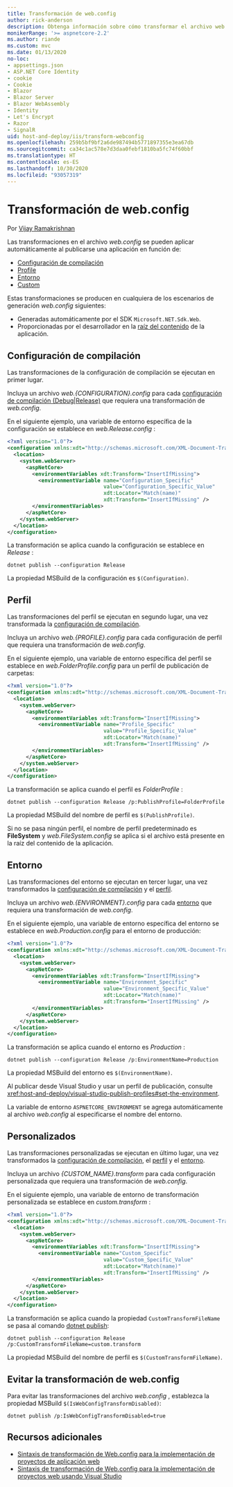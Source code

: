 ```yaml
---
title: Transformación de web.config
author: rick-anderson
description: Obtenga información sobre cómo transformar el archivo web.config al publicar una aplicación ASP.NET Core.
monikerRange: '>= aspnetcore-2.2'
ms.author: riande
ms.custom: mvc
ms.date: 01/13/2020
no-loc:
- appsettings.json
- ASP.NET Core Identity
- cookie
- Cookie
- Blazor
- Blazor Server
- Blazor WebAssembly
- Identity
- Let's Encrypt
- Razor
- SignalR
uid: host-and-deploy/iis/transform-webconfig
ms.openlocfilehash: 259b5bf9bf2a6de987494b5771897355e3ea67db
ms.sourcegitcommit: ca34c1ac578e7d3daa0febf1810ba5fc74f60bbf
ms.translationtype: HT
ms.contentlocale: es-ES
ms.lasthandoff: 10/30/2020
ms.locfileid: "93057319"
---
```

# <a name="transform-webconfig"></a>Transformación de web.config

Por [Vijay Ramakrishnan](https://github.com/vijayrkn)

Las transformaciones en el archivo *web.config* se pueden aplicar automáticamente al publicarse una aplicación en función de:

* [Configuración de compilación](#build-configuration)
* [Profile](#profile)
* [Entorno](#environment)
* [Custom](#custom)

Estas transformaciones se producen en cualquiera de los escenarios de generación *web.config* siguientes:

* Generadas automáticamente por el SDK `Microsoft.NET.Sdk.Web`.
* Proporcionadas por el desarrollador en la [raíz del contenido](xref:fundamentals/index#content-root) de la aplicación.

## <a name="build-configuration"></a>Configuración de compilación

Las transformaciones de la configuración de compilación se ejecutan en primer lugar.

Incluya un archivo *web.{CONFIGURATION}.config* para cada [configuración de compilación (Debug|Release)](/dotnet/core/tools/dotnet-publish#options) que requiera una transformación de *web.config*.

En el siguiente ejemplo, una variable de entorno específica de la configuración se establece en *web.Release.config* :

```xml
<?xml version="1.0"?>
<configuration xmlns:xdt="http://schemas.microsoft.com/XML-Document-Transform">
  <location>
    <system.webServer>
      <aspNetCore>
        <environmentVariables xdt:Transform="InsertIfMissing">
          <environmentVariable name="Configuration_Specific" 
                               value="Configuration_Specific_Value" 
                               xdt:Locator="Match(name)" 
                               xdt:Transform="InsertIfMissing" />
        </environmentVariables>
      </aspNetCore>
    </system.webServer>
  </location>
</configuration>
```

La transformación se aplica cuando la configuración se establece en *Release* :

```dotnetcli
dotnet publish --configuration Release
```

La propiedad MSBuild de la configuración es `$(Configuration)`.

## <a name="profile"></a>Perfil

Las transformaciones del perfil se ejecutan en segundo lugar, una vez transformada la [configuración de compilación](#build-configuration).

Incluya un archivo *web.{PROFILE}.config* para cada configuración de perfil que requiera una transformación de *web.config*.

En el siguiente ejemplo, una variable de entorno específica del perfil se establece en *web.FolderProfile.config* para un perfil de publicación de carpetas:

```xml
<?xml version="1.0"?>
<configuration xmlns:xdt="http://schemas.microsoft.com/XML-Document-Transform">
  <location>
    <system.webServer>
      <aspNetCore>
        <environmentVariables xdt:Transform="InsertIfMissing">
          <environmentVariable name="Profile_Specific" 
                               value="Profile_Specific_Value" 
                               xdt:Locator="Match(name)" 
                               xdt:Transform="InsertIfMissing" />
        </environmentVariables>
      </aspNetCore>
    </system.webServer>
  </location>
</configuration>
```

La transformación se aplica cuando el perfil es *FolderProfile* :

```dotnetcli
dotnet publish --configuration Release /p:PublishProfile=FolderProfile
```

La propiedad MSBuild del nombre de perfil es `$(PublishProfile)`.

Si no se pasa ningún perfil, el nombre de perfil predeterminado es **FileSystem** y *web.FileSystem.config* se aplica si el archivo está presente en la raíz del contenido de la aplicación.

## <a name="environment"></a>Entorno

Las transformaciones del entorno se ejecutan en tercer lugar, una vez transformados la [configuración de compilación](#build-configuration) y el [perfil](#profile).

Incluya un archivo *web.{ENVIRONMENT}.config* para cada [entorno](xref:fundamentals/environments) que requiera una transformación de *web.config*.

En el siguiente ejemplo, una variable de entorno específica del entorno se establece en *web.Production.config* para el entorno de producción:

```xml
<?xml version="1.0"?>
<configuration xmlns:xdt="http://schemas.microsoft.com/XML-Document-Transform">
  <location>
    <system.webServer>
      <aspNetCore>
        <environmentVariables xdt:Transform="InsertIfMissing">
          <environmentVariable name="Environment_Specific" 
                               value="Environment_Specific_Value" 
                               xdt:Locator="Match(name)" 
                               xdt:Transform="InsertIfMissing" />
        </environmentVariables>
      </aspNetCore>
    </system.webServer>
  </location>
</configuration>
```

La transformación se aplica cuando el entorno es *Production* :

```dotnetcli
dotnet publish --configuration Release /p:EnvironmentName=Production
```

La propiedad MSBuild del entorno es `$(EnvironmentName)`.

Al publicar desde Visual Studio y usar un perfil de publicación, consulte <xref:host-and-deploy/visual-studio-publish-profiles#set-the-environment>.

La variable de entorno `ASPNETCORE_ENVIRONMENT` se agrega automáticamente al archivo *web.config* al especificarse el nombre del entorno.

## <a name="custom"></a>Personalizados

Las transformaciones personalizadas se ejecutan en último lugar, una vez transformados la [configuración de compilación](#build-configuration), el [perfil](#profile) y el [entorno](#environment).

Incluya un archivo *{CUSTOM_NAME}.transform* para cada configuración personalizada que requiera una transformación de *web.config*.

En el siguiente ejemplo, una variable de entorno de transformación personalizada se establece en *custom.transform* :

```xml
<?xml version="1.0"?>
<configuration xmlns:xdt="http://schemas.microsoft.com/XML-Document-Transform">
  <location>
    <system.webServer>
      <aspNetCore>
        <environmentVariables xdt:Transform="InsertIfMissing">
          <environmentVariable name="Custom_Specific" 
                               value="Custom_Specific_Value" 
                               xdt:Locator="Match(name)" 
                               xdt:Transform="InsertIfMissing" />
        </environmentVariables>
      </aspNetCore>
    </system.webServer>
  </location>
</configuration>
```

La transformación se aplica cuando la propiedad `CustomTransformFileName` se pasa al comando [dotnet publish](/dotnet/core/tools/dotnet-publish):

```dotnetcli
dotnet publish --configuration Release /p:CustomTransformFileName=custom.transform
```

La propiedad MSBuild del nombre de perfil es `$(CustomTransformFileName)`.

## <a name="prevent-webconfig-transformation"></a>Evitar la transformación de web.config

Para evitar las transformaciones del archivo *web.config* , establezca la propiedad MSBuild `$(IsWebConfigTransformDisabled)`:

```dotnetcli
dotnet publish /p:IsWebConfigTransformDisabled=true
```

## <a name="additional-resources"></a>Recursos adicionales

* [Sintaxis de transformación de Web.config para la implementación de proyectos de aplicación web](/previous-versions/dd465326(v=vs.100))
* [Sintaxis de transformación de Web.config para la implementación de proyectos web usando Visual Studio](/previous-versions/aspnet/dd465326(v=vs.110))
